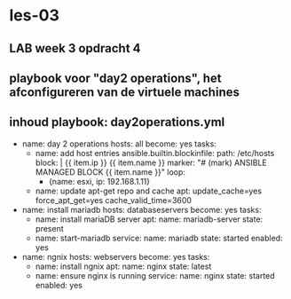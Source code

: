 # les-03
## LAB week 3 opdracht 4
## playbook voor "day2 operations", het afconfigureren van de virtuele machines
**inhoud playbook: day2operations.yml**
---
- name: day 2 operations
  hosts: all
  become: yes
  tasks:
    - name: add host entries
      ansible.builtin.blockinfile:
        path: /etc/hosts
        block: |
          {{ item.ip }} {{ item.name }}
        marker: "# (mark) ANSIBLE MANAGED BLOCK {{ item.name }}"
      loop:
        - {name: esxi, ip: 192.168.1.11}
    - name: update apt-get repo and cache
      apt: update_cache=yes force_apt_get=yes cache_valid_time=3600
- name: install mariadb
  hosts: databaseservers
  become: yes
  tasks:
    - name: install mariaDB server
      apt:
        name: mariadb-server
        state: present
    - name: start-mariadb
      service:
        name: mariadb
        state: started
        enabled: yes
- name: ngnix
  hosts: webservers
  become: yes
  tasks:
    - name: install ngnix
      apt:
        name: nginx
        state: latest
    - name: ensure nginx is running
      service:
        name: nginx
        state: started
        enabled: yes

